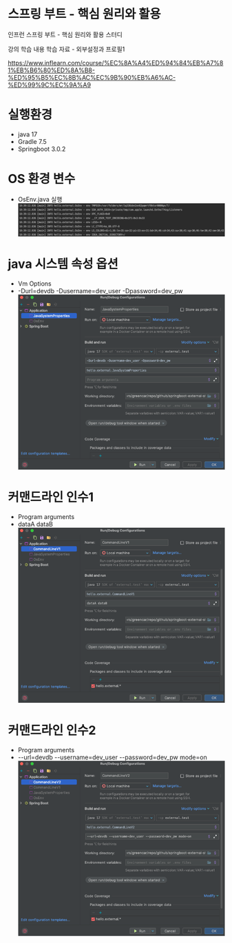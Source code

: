 # 스프링 부트 - 핵심 원리와 활용

인프런 스프링 부트 - 핵심 원리와 활용 스터디

강의 학습 내용 학습 자료 - 외부설정과 프로필1

https://www.inflearn.com/course/%EC%8A%A4%ED%94%84%EB%A7%81%EB%B6%80%ED%8A%B8-%ED%95%B5%EC%8B%AC%EC%9B%90%EB%A6%AC-%ED%99%9C%EC%9A%A9

# 실행환경
- java 17
- Gradle 7.5
- Springboot 3.0.2

# OS 환경 변수
 - OsEnv.java 실행
![img0.png](image%2Fimg0.png)

# java 시스템 속성 옵션
 - Vm Options
 - -Durl=devdb -Dusername=dev_user -Dpassword=dev_pw
![img.png](image%2Fimg.png)

# 커맨드라인 인수1
 - Program arguments
 - dataA dataB
![img_1.png](image%2Fimg_1.png)

# 커맨드라인 인수2
 - Program arguments
 - --url=devdb --username=dev_user --password=dev_pw mode=on
![img_2.png](image%2Fimg_2.png)